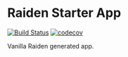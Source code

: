 # Raiden Starter App
[![Build Status](https://github.com/toopay/raiden-app/actions/workflows/raiden.yaml/badge.svg?branch=main)](https://github.com/toopay/raiden-app/actions?query=branch%3Amain)
[![codecov](https://codecov.io/gh/toopay/raiden-app/branch/main/graph/badge.svg)](https://codecov.io/gh/toopay/raiden-app)

Vanilla Raiden generated app.
